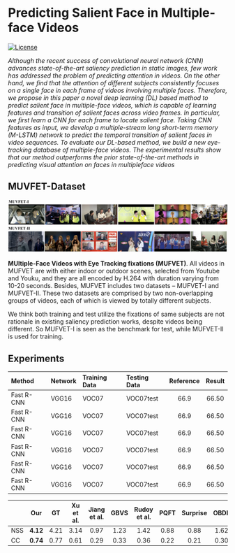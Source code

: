 # Predicting Salient Face in Multiple-face Videos
[![License](https://img.shields.io/badge/license-BSD-blue.svg)](LICENSE)

*Although the recent success of convolutional neural network
(CNN) advances state-of-the-art saliency prediction in
static images, few work has addressed the problem of predicting
attention in videos. On the other hand, we find that
the attention of different subjects consistently focuses on a
single face in each frame of videos involving multiple faces.
Therefore, we propose in this paper a novel deep learning
(DL) based method to predict salient face in multiple-face
videos, which is capable of learning features and transition
of salient faces across video frames. In particular, we first
learn a CNN for each frame to locate salient face. Taking
CNN features as input, we develop a multiple-stream long
short-term memory (M-LSTM) network to predict the temporal
transition of salient faces in video sequences. To evaluate
our DL-based method, we build a new eye-tracking
database of multiple-face videos. The experimental results
show that our method outperforms the prior state-of-the-art
methods in predicting visual attention on faces in multipleface
videos*

## MUVFET-Dataset
![Video_class](./Video_class.png)

**MUltiple-Face Videos with Eye Tracking fixations (MUFVET)**. All videos in MUFVET
are with either indoor or outdoor scenes, selected from Youtube
and Youku, and they are all encoded by H.264 with
duration varying from 10-20 seconds. Besides, MUFVET
includes two datasets – MUFVET-I and MUFVET-II. These
two datasets are comprised by two non-overlapping groups
of videos, each of which is viewed by totally different subjects.

We think both training and test utilize the fixations of same subjects are not rationale in existing saliency prediction works, despite videos being different. So MUFVET-I is seen as the benchmark for test, while MUFVET-II is used for training.

## Experiments
| Method | Network | Training Data | Testing Data | Reference | Result |
| :----- | :------ | :------------ | :----------- | :-------: | :----: |
| Fast R-CNN | VGG16 | VOC07 | VOC07test | 66.9 | 66.50 |
| Fast R-CNN | VGG16 | VOC07 | VOC07test | 66.9 | 66.50 |
| Fast R-CNN | VGG16 | VOC07 | VOC07test | 66.9 | 66.50 |
| Fast R-CNN | VGG16 | VOC07 | VOC07test | 66.9 | 66.50 |
| Fast R-CNN | VGG16 | VOC07 | VOC07test | 66.9 | 66.50 |
| Fast R-CNN | VGG16 | VOC07 | VOC07test | 66.9 | 66.50 |

|     | Our | GT   | Xu et al. | Jiang et al. | GBVS | Rudoy et al. | PQFT | Surprise | OBDL |
| :-- | :--: | :---: | :--------: | :--------: | :-----: | :----: |:----: |:----: |:----: |
| NSS | **4.12** | 4.21 | 3.14 | 0.97 | 1.23 | 1.42 | 0.88 | 0.88 | 1.62
| CC  | **0.74** | 0.77 | 0.61 | 0.29 | 0.33 | 0.36 | 0.22 | 0.21 | 0.30
